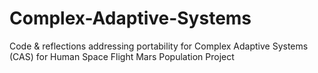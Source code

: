 # Complex-Adaptive-Systems
Code & reflections addressing portability for Complex Adaptive Systems (CAS) for Human Space Flight Mars Population Project
